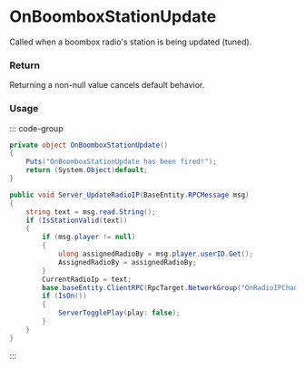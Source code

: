 # OnBoomboxStationUpdate
<Badge type="info" text="Radio"/><Badge type="danger" text="Carbon Compatible"/><Badge type="warning" text="Oxide Compatible"/>
Called when a boombox radio's station is being updated (tuned).

### Return
Returning a non-null value cancels default behavior.

### Usage
::: code-group
```csharp [Example]
private object OnBoomboxStationUpdate()
{
	Puts("OnBoomboxStationUpdate has been fired!");
	return (System.Object)default;
}
```
```csharp [Source — Assembly-CSharp @ BoomBox]
public void Server_UpdateRadioIP(BaseEntity.RPCMessage msg)
{
	string text = msg.read.String();
	if (IsStationValid(text))
	{
		if (msg.player != null)
		{
			ulong assignedRadioBy = msg.player.userID.Get();
			AssignedRadioBy = assignedRadioBy;
		}
		CurrentRadioIp = text;
		base.baseEntity.ClientRPC(RpcTarget.NetworkGroup("OnRadioIPChanged"), CurrentRadioIp);
		if (IsOn())
		{
			ServerTogglePlay(play: false);
		}
	}
}

```
:::
